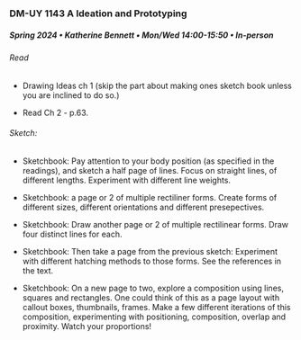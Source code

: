 ### DM-UY 1143 A Ideation and Prototyping
##### Spring 2024 • Katherine Bennett • Mon/Wed 14:00-15:50 • In-person

###### Read 

* Drawing Ideas ch 1 (skip the part about making ones sketch book unless you are inclined to do so.)

* Read Ch 2 - p.63.

###### Sketch:

 - Sketchbook: Pay attention to your body position (as specified in the readings), and sketch a half page of lines. Focus on straight lines, of different lengths. Experiment with different line weights.

 - Sketchbook: a page or 2 of multiple rectiliner forms. Create forms of different sizes, different orientations and different presepectives.

 - Sketchbook: Draw another page or 2 of multiple rectilinear forms. Draw four distinct lines for each. 

 - Sketchbook: Then take a page from the previous sketch: Experiment with different hatching methods to those forms. See the references in the text.

 - Sketchbook: On a new page to two, explore a composition using lines, squares and rectangles. One could think of this as a page layout with callout boxes, thumbnails, frames. Make a few different iterations of this composition, experimenting with positioning, composition, overlap and proximity. Watch your proportions! 